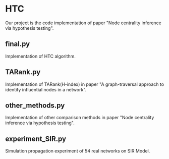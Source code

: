 # HTC
Our project is the code implementation of paper "Node centrality inference via hypothesis testing". 
## final.py
Implementation of HTC algorithm. 
## TARank.py 
Implementation of TARank(H-index) in paper "A graph-traversal approach to identify influential nodes in a network".
## other_methods.py 
Implementation of other comparison methods in paper "Node centrality inference via hypothesis testing".
## experiment_SIR.py
Simulation propagation experiment of 54 real networks on SIR Model.
